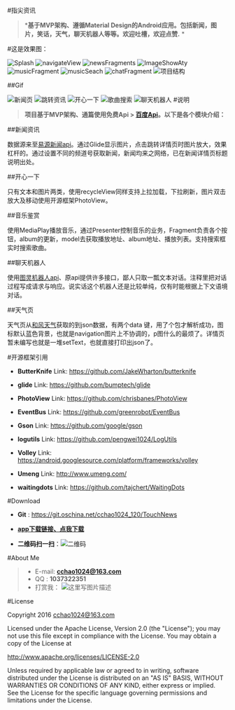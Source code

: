 #指尖资讯

> ***基于MVP架构、遵循Material Design的Android应用。包括新闻，图片，笑话，天气，聊天机器人等等。欢迎吐槽，欢迎点赞.** *

#这是效果图：


![Splash](http://img.blog.csdn.net/20160517153223672) ![navigateView](http://img.blog.csdn.net/20160517152740944) ![newsFragments](http://img.blog.csdn.net/20160517154123285) ![ImageShowAty](http://img.blog.csdn.net/20160517153649284) ![musicFragment](http://img.blog.csdn.net/20160517153327998) ![musicSeach](http://img.blog.csdn.net/20160517153345657) ![chatFragment](http://img.blog.csdn.net/20160517153359452) ![项目结构](http://img.blog.csdn.net/20160517120012181)


##Gif

![新闻页](http://img.blog.csdn.net/20160518174046880) ![跳转资讯](http://img.blog.csdn.net/20160518174158710) ![开心一下](http://img.blog.csdn.net/20160518175217489) ![歌曲搜索](http://img.blog.csdn.net/20160518175236682) ![聊天机器人](http://img.blog.csdn.net/20160518175253760)
#说明

> **项目基于MVP架构、通篇使用免费Api > [百度Api](http://apistore.baidu.com/)。以下是各个模块介绍：**

##新闻资讯

数据源来至[易源新闻api](http://apistore.baidu.com/apiworks/servicedetail/688.html)。通过Glide显示图片，点击跳转详情页时图片放大，效果杠杆的。通过设置不同的频道号获取新闻，新闻均来之网络，已在新闻详情页标题说明出处。

##开心一下

只有文本和图片两类，使用recycleView同样支持上拉加载，下拉刷新，图片双击放大及移动使用开源框架PhotoView。
   
##音乐鉴赏

使用MediaPlay播放音乐，通过Presenter控制音乐的业务，Fragment负责各个按钮，album的更新，model去获取播放地址、album地址、播放列表。支持搜索框实时搜索歌曲。

##聊天机器人

使用[图灵机器人api](http://www.tuling123.com)、原api提供许多接口，鄙人只取一瓢文本对话。注释里把对话过程写成请求与响应。说实话这个机器人还是比较单纯，仅有时能根据上下文语境对话。
	
##天气页

天气页从[和风天气](http://www.heweather.com/)获取的到json数据，有两个data 键，用了个包才解析成功，图标默认蓝色背景，也就是navigation图片上不协调的，p图什么的最烦了。详情页暂未编写也就是一堆setText，也就直接打印出json了。
	
#开源框架引用

- **ButterKnife**
Link: https://github.com/JakeWharton/butterknife

- **glide**
Link: https://github.com/bumptech/glide

- **PhotoView**
Link: https://github.com/chrisbanes/PhotoView

- **EventBus**
Link: https://github.com/greenrobot/EventBus

- **Gson**
Link: https://github.com/google/gson

- **logutils**
Link: https://github.com/pengwei1024/LogUtils


- **Volley**
Link: https://android.googlesource.com/platform/frameworks/volley

- **Umeng**
Link: http://www.umeng.com/

- **waitingdots**
Link: https://github.com/tajchert/WaitingDots

#Download

- **Git** :  https://git.oschina.net/cchao1024_120/TouchNews

- **[app下载链接、点我下载](https://www.pgyer.com/touchnews)**

- **二维码扫一扫**：![二维码](http://img.blog.csdn.net/20160517165411722)

#About Me

> - E-mail: **cchao1024@163.com**
> - QQ : **1037322351**
> - 打赏我： 
![这里写图片描述](http://img.blog.csdn.net/20160517173055763)


#License

Copyright 2016 cchao1024@163.com

Licensed under the Apache License, Version 2.0 (the "License"); you may not use this file except in compliance with the License. You may obtain a copy of the License at

http://www.apache.org/licenses/LICENSE-2.0

Unless required by applicable law or agreed to in writing, software distributed under the License is distributed on an "AS IS" BASIS, WITHOUT WARRANTIES OR CONDITIONS OF ANY KIND, either express or implied. See the License for the specific language governing permissions and limitations under the License.



